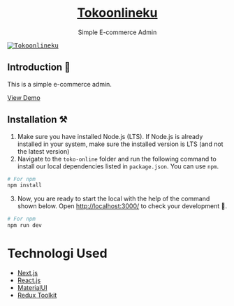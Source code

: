 <p align="center"></p>

<h1 align="center">
   <a href="https://tokoonlineku.vercel.app" align="center">
      Tokoonlineku
   </a>
</h1>

<p align="center">Simple E-commerce Admin

</p>

<kbd>[![Tokoonlineku](https://imgtr.ee/images/2023/08/24/2fda26a94f79a9a38a487153e41e6f46.jpeg)](https://tokoonlineku.vercel.app)</kbd>

## Introduction 🚀

This is a simple e-commerce admin. 

[View Demo](https://tokoonlineku.vercel.app)

## Installation ⚒️

1. Make sure you have installed Node.js (LTS). If Node.js is already installed in your system, make sure the installed version is LTS (and not the latest version)
2. Navigate to the `toko-online` folder and run the following command to install our local dependencies listed in `package.json`. You can use `npm`.

```bash
# For npm
npm install
```

3. Now, you are ready to start the local with the help of the command shown below. Open [http://localhost:3000/](http://localhost:3000/) to check your development 🚀.

```bash
# For npm
npm run dev
```

# Technologi Used 
* [Next.js](https://nextjs.org/)
* [React.js](https://react.dev/)
* [MaterialUI](https://mui.com/)
* [Redux Toolkit](https://redux-toolkit.js.org/)
